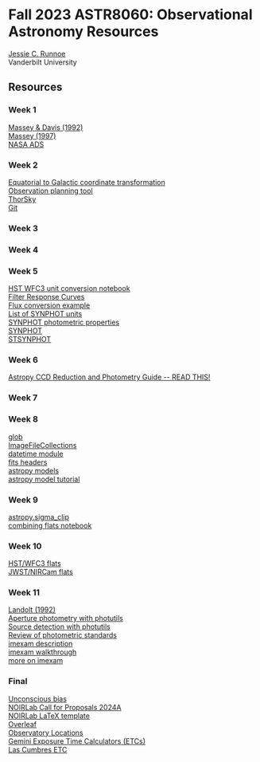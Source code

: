 # Fall 2023 ASTR8060: Observational Astronomy Resources

[Jessie C. Runnoe](http://astro.phy.vanderbilt.edu/~runnojc1/) <br>
Vanderbilt University <br>

## Resources 

### Week 1
[Massey & Davis (1992)](./docs/masseydavis92_guide_to_stellar_ccd_photometry_iraf.pdf) <br>
[Massey (1997)](./docs/massey97_guide_to_ccd_reductions_iraf.pdf) <br>
[NASA ADS](https://ui.adsabs.harvard.edu/) <br>

### Week 2
[Equatorial to Galactic coordinate transformation](./docs/leinert98_coordinates.pdf) <br>
[Observation planning tool](http://catserver.ing.iac.es/staralt/index.php) <br>
[ThorSky](https://github.com/jrthorstensen/thorsky) <br>
[Git](https://git-scm.com/downloads/) <br>

### Week 3

### Week 4

### Week 5
[HST WFC3 unit conversion notebook](https://github.com/spacetelescope/WFC3Library/blob/master/notebooks/flux_conversion_tool/flux_conversion_tool.ipynb) <br>
[Filter Response Curves](http://svo2.cab.inta-csic.es/theory/fps/) <br>
[Flux conversion example](http://stsdas.stsci.edu/astropy_synphot/synphot/units.html) <br>
[List of SYNPHOT units](https://synphot.readthedocs.io/en/latest/synphot/units.html) <br>
[SYNPHOT photometric properties](https://synphot.readthedocs.io/en/latest/synphot/formulae.html) <br>
[SYNPHOT](https://synphot.readthedocs.io/en/latest/) <br>
[STSYNPHOT](https://stsynphot.readthedocs.io/en/latest/) <br>

### Week 6
[Astropy CCD Reduction and Photometry Guide -- READ THIS!](https://github.com/astropy/ccd-reduction-and-photometry-guide/tree/main) <br>

### Week 7

### Week 8
[glob](https://docs.python.org/3/library/glob.html) <br>
[ImageFileCollections](https://ccdproc.readthedocs.io/en/latest/api/ccdproc.ImageFileCollection.html) <br>
[datetime module](https://docs.python.org/3/library/datetime.html) <br>
[fits headers](https://docs.astropy.org/en/stable/io/fits/usage/headers.html) <br>
[astropy models](https://docs.astropy.org/en/stable/modeling/) <br>
[astropy model tutorial](https://learn.astropy.org/tutorials/Models-Quick-Fit.html) <br>

### Week 9
[astropy.sigma_clip](https://docs.astropy.org/en/stable/api/astropy.stats.sigma_clip.html) <br>
[combining flats notebook](https://github.com/astropy/ccd-reduction-and-photometry-guide/blob/main/notebooks/05-04-Combining-flats.ipynb) <br>

### Week 10
[HST/WFC3 flats](https://www.stsci.edu/hst/instrumentation/wfc3/data-analysis) <br>
[JWST/NIRCam flats](https://jwst-docs.stsci.edu/jwst-near-infrared-camera/nircam-performance/nircam-flat-fields) <br>

### Week 11
[Landolt (1992)](https://ui.adsabs.harvard.edu/abs/1992AJ....104..340L/abstract) <br>
[Aperture photometry with photutils](https://photutils.readthedocs.io/en/stable/aperture.html) <br>
[Source detection with photutils](https://photutils.readthedocs.io/en/stable/detection.html) <br>
[Review of photometric standards](https://www.annualreviews.org/doi/abs/10.1146/annurev.astro.41.082801.100251) <br>
[imexam description](https://imexam.readthedocs.io/en/latest/imexam/description.html) <br>
[imexam walkthrough](https://imexam.readthedocs.io/en/0.9.1/imexam/walkthrough.html) <br>
[more on imexam](https://imexam.readthedocs.io/en/0.9.1/index.html) <br>

### Final
[Unconscious bias](https://ui.adsabs.harvard.edu/abs/2019BAAS...51g..41A/abstract) <br>
[NOIRLab Call for Proposals 2024A](https://noirlab.edu/science/observing-noirlab/proposals/call-for-proposals) <br>
[NOIRLab LaTeX template](https://noirlab.edu/science/observing-noirlab/proposals/attachment/standard-template) <br>
[Overleaf](https://www.overleaf.com/) <br>
[Observatory Locations](https://www.google.com/maps/d/u/0/edit?mid=1BMzRO1puXoGhZV7L0NCe6Qu2wXo4y6oW&ll=-0.16413101145116826%2C0&z=2) <br>
[Gemini Exposure Time Calculators (ETCs)](https://www.gemini.edu/instrumentation/gmos/exposure-time-estimation) <br>
[Las Cumbres ETC](https://exposure-time-calculator.lco.global/) <br>
